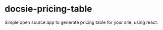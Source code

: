 # docsie-pricing-table
Simple open source app to generate pricing table for your site, using react. 
